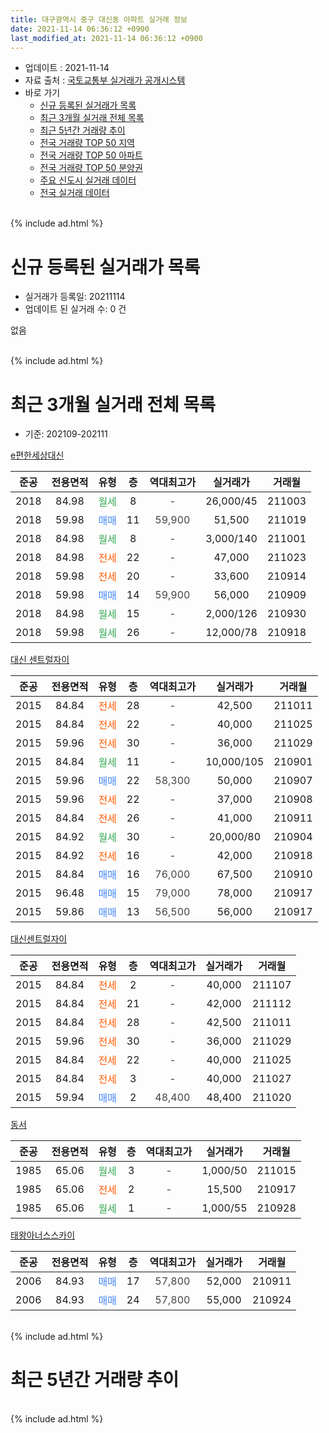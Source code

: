 ```yaml
---
title: 대구광역시 중구 대신동 아파트 실거래 정보
date: 2021-11-14 06:36:12 +0900
last_modified_at: 2021-11-14 06:36:12 +0900
---
```


* 업데이트 : 2021-11-14
* 자료 출처 : [국토교통부 실거래가 공개시스템](http://rt.molit.go.kr)
* 바로 가기
    * [신규 등록된 실거래가 목록](#신규-등록된-실거래가-목록)
    * [최근 3개월 실거래 전체 목록](#최근-3개월-실거래-전체-목록)
    * [최근 5년간 거래량 추이](#최근-5년간-거래량-추이)
    * [전국 거래량 TOP 50 지역](https://inasie.github.io/apt-trade-info/최근-3개월-전국에서-가장-거래가-많이-발생한-지역)
    * [전국 거래량 TOP 50 아파트](https://inasie.github.io/apt-trade-info/최근-3개월-전국에서-가장-거래가-많이-발생한-아파트)
    * [전국 거래량 TOP 50 분양권](https://inasie.github.io/apt-trade-info/최근-3개월-전국에서-가장-거래가-많이-발생한-분양권)
    * [주요 신도시 실거래 데이터](https://inasie.github.io/apt-trade-info/주요-신도시)
    * [전국 실거래 데이터](https://inasie.github.io/apt-trade-info/전국)
<br>
{% include ad.html %}
<br>

# 신규 등록된 실거래가 목록
* 실거래가 등록일: 20211114
* 업데이트 된 실거래 수: 0 건

없음

<br>
{% include ad.html %}
<br>

# 최근 3개월 실거래 전체 목록
* 기준: 202109-202111


[e편한세상대신](https://search.naver.com/search.naver?query=%EB%8C%80%EA%B5%AC%EA%B4%91%EC%97%AD%EC%8B%9C+%EC%A4%91%EA%B5%AC+%EB%8C%80%EC%8B%A0%EB%8F%99+e%ED%8E%B8%ED%95%9C%EC%84%B8%EC%83%81%EB%8C%80%EC%8B%A0)

|준공|전용면적|유형|층|역대최고가|실거래가|거래월|
|:---:|:---:|:---:|:---:|:---:|:---:|:---:|
|2018|84.98|<span style="color:#34a853">월세</span>|8|<span style="color:#444444">-</span>|26,000/45|211003|
|2018|59.98|<span style="color:#4285f3">매매</span>|11|<span style="color:#444444">59,900</span>|51,500|211019|
|2018|84.98|<span style="color:#34a853">월세</span>|8|<span style="color:#444444">-</span>|3,000/140|211001|
|2018|84.98|<span style="color:#ff5a00">전세</span>|22|<span style="color:#444444">-</span>|47,000|211023|
|2018|59.98|<span style="color:#ff5a00">전세</span>|20|<span style="color:#444444">-</span>|33,600|210914|
|2018|59.98|<span style="color:#4285f3">매매</span>|14|<span style="color:#444444">59,900</span>|56,000|210909|
|2018|84.98|<span style="color:#34a853">월세</span>|15|<span style="color:#444444">-</span>|2,000/126|210930|
|2018|59.98|<span style="color:#34a853">월세</span>|26|<span style="color:#444444">-</span>|12,000/78|210918|

[대신 센트럴자이](https://search.naver.com/search.naver?query=%EB%8C%80%EA%B5%AC%EA%B4%91%EC%97%AD%EC%8B%9C+%EC%A4%91%EA%B5%AC+%EB%8C%80%EC%8B%A0%EB%8F%99+%EB%8C%80%EC%8B%A0+%EC%84%BC%ED%8A%B8%EB%9F%B4%EC%9E%90%EC%9D%B4)

|준공|전용면적|유형|층|역대최고가|실거래가|거래월|
|:---:|:---:|:---:|:---:|:---:|:---:|:---:|
|2015|84.84|<span style="color:#ff5a00">전세</span>|28|<span style="color:#444444">-</span>|42,500|211011|
|2015|84.84|<span style="color:#ff5a00">전세</span>|22|<span style="color:#444444">-</span>|40,000|211025|
|2015|59.96|<span style="color:#ff5a00">전세</span>|30|<span style="color:#444444">-</span>|36,000|211029|
|2015|84.84|<span style="color:#34a853">월세</span>|11|<span style="color:#444444">-</span>|10,000/105|210901|
|2015|59.96|<span style="color:#4285f3">매매</span>|22|<span style="color:#444444">58,300</span>|50,000|210907|
|2015|59.96|<span style="color:#ff5a00">전세</span>|22|<span style="color:#444444">-</span>|37,000|210908|
|2015|84.84|<span style="color:#ff5a00">전세</span>|26|<span style="color:#444444">-</span>|41,000|210911|
|2015|84.92|<span style="color:#34a853">월세</span>|30|<span style="color:#444444">-</span>|20,000/80|210904|
|2015|84.92|<span style="color:#ff5a00">전세</span>|16|<span style="color:#444444">-</span>|42,000|210918|
|2015|84.84|<span style="color:#4285f3">매매</span>|16|<span style="color:#444444">76,000</span>|67,500|210910|
|2015|96.48|<span style="color:#4285f3">매매</span>|15|<span style="color:#444444">79,000</span>|78,000|210917|
|2015|59.86|<span style="color:#4285f3">매매</span>|13|<span style="color:#444444">56,500</span>|56,000|210917|

[대신센트럴자이](https://search.naver.com/search.naver?query=%EB%8C%80%EA%B5%AC%EA%B4%91%EC%97%AD%EC%8B%9C+%EC%A4%91%EA%B5%AC+%EB%8C%80%EC%8B%A0%EB%8F%99+%EB%8C%80%EC%8B%A0%EC%84%BC%ED%8A%B8%EB%9F%B4%EC%9E%90%EC%9D%B4)

|준공|전용면적|유형|층|역대최고가|실거래가|거래월|
|:---:|:---:|:---:|:---:|:---:|:---:|:---:|
|2015|84.84|<span style="color:#ff5a00">전세</span>|2|<span style="color:#444444">-</span>|40,000|211107|
|2015|84.84|<span style="color:#ff5a00">전세</span>|21|<span style="color:#444444">-</span>|42,000|211112|
|2015|84.84|<span style="color:#ff5a00">전세</span>|28|<span style="color:#444444">-</span>|42,500|211011|
|2015|59.96|<span style="color:#ff5a00">전세</span>|30|<span style="color:#444444">-</span>|36,000|211029|
|2015|84.84|<span style="color:#ff5a00">전세</span>|22|<span style="color:#444444">-</span>|40,000|211025|
|2015|84.84|<span style="color:#ff5a00">전세</span>|3|<span style="color:#444444">-</span>|40,000|211027|
|2015|59.94|<span style="color:#4285f3">매매</span>|2|<span style="color:#444444">48,400</span>|48,400|211020|

[동서](https://search.naver.com/search.naver?query=%EB%8C%80%EA%B5%AC%EA%B4%91%EC%97%AD%EC%8B%9C+%EC%A4%91%EA%B5%AC+%EB%8C%80%EC%8B%A0%EB%8F%99+%EB%8F%99%EC%84%9C)

|준공|전용면적|유형|층|역대최고가|실거래가|거래월|
|:---:|:---:|:---:|:---:|:---:|:---:|:---:|
|1985|65.06|<span style="color:#34a853">월세</span>|3|<span style="color:#444444">-</span>|1,000/50|211015|
|1985|65.06|<span style="color:#ff5a00">전세</span>|2|<span style="color:#444444">-</span>|15,500|210917|
|1985|65.06|<span style="color:#34a853">월세</span>|1|<span style="color:#444444">-</span>|1,000/55|210928|

[태왕아너스스카이](https://search.naver.com/search.naver?query=%EB%8C%80%EA%B5%AC%EA%B4%91%EC%97%AD%EC%8B%9C+%EC%A4%91%EA%B5%AC+%EB%8C%80%EC%8B%A0%EB%8F%99+%ED%83%9C%EC%99%95%EC%95%84%EB%84%88%EC%8A%A4%EC%8A%A4%EC%B9%B4%EC%9D%B4)

|준공|전용면적|유형|층|역대최고가|실거래가|거래월|
|:---:|:---:|:---:|:---:|:---:|:---:|:---:|
|2006|84.93|<span style="color:#4285f3">매매</span>|17|<span style="color:#444444">57,800</span>|52,000|210911|
|2006|84.93|<span style="color:#4285f3">매매</span>|24|<span style="color:#444444">57,800</span>|55,000|210924|


<br>
{% include ad.html %}
<br>

# 최근 5년간 거래량 추이


<div style="width:100%;">
    <canvas id="deal_progress" height="200"></canvas>
</div>

<script>
new Chart(document.getElementById("deal_progress"), {
    type: 'line',
    data: {
        labels: ['201611','201612','201701','201702','201703','201704','201705','201706','201707','201708','201709','201710','201711','201712','201801','201802','201803','201804','201805','201806','201807','201808','201809','201810','201811','201812','201901','201902','201903','201904','201905','201906','201907','201908','201909','201910','201911','201912','202001','202002','202003','202004','202005','202006','202007','202008','202009','202010','202011','202012','202101','202102','202103','202104','202105','202106','202107','202108','202109','202110','202111'],
        datasets: [{
            label: '매매',
            pointRadius: 1,
            data: [10, 9, 4, 11, 11, 12, 17, 16, 35, 16, 10, 10, 8, 10, 14, 32, 29, 13, 16, 21, 9, 34, 32, 9, 13, 6, 11, 10, 7, 6, 6, 11, 12, 11, 15, 7, 19, 20, 12, 24, 8, 6, 14, 47, 38, 27, 28, 57, 32, 24, 4, 14, 9, 6, 6, 9, 7, 5, 7, 2, 0],
            borderColor: "rgba(255, 201, 14, 1)",
            backgroundColor: "rgba(255, 201, 14, 0.5)",
            fill: false,
            lineTension: 0
        },{
            label: '전월세',
            pointRadius: 1,
            data: [3, 7, 5, 5, 13, 18, 12, 18, 8, 9, 6, 11, 11, 12, 13, 14, 8, 7, 17, 21, 25, 41, 40, 25, 17, 7, 15, 16, 17, 16, 11, 10, 12, 11, 9, 12, 10, 7, 16, 15, 8, 14, 14, 14, 22, 22, 14, 23, 25, 11, 16, 12, 9, 28, 20, 13, 12, 8, 10, 11, 2],
            borderColor: "rgba(0, 141, 185, 1)",
            backgroundColor: "rgba(0, 141, 185, 0.5)",
            fill: false,
            lineTension: 0
        }
        ]
    },
    options: {
        responsive: true,
        title: {
            display: false
        },
        tooltips: {
            mode: 'index',
            intersect: false
        },
        hover: {
            mode: 'nearest',
            intersect: true
        },
        scales: {
            xAxes: [{
                display: true,
                scaleLabel: {
                    display: true,
                    labelString: '년/월'
                }
            }],
            yAxes: [{
                display: true,
                ticks: {
                    suggestedMin: 0,
                },
                scaleLabel: {
                    display: true,
                    labelString: '실거래 수'
                }
            }]
        }
    }
});

</script>


<br>
{% include ad.html %}
<br>


